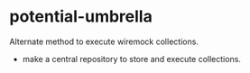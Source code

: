 # potential-umbrella


Alternate method to execute wiremock collections.

- make a central repository to store and execute collections.